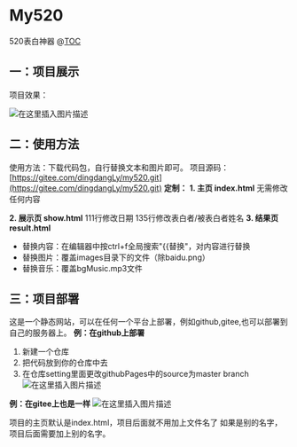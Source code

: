 # My520
520表白神器
@[TOC](目录)

## 一：项目展示
项目效果：

![在这里插入图片描述](https://img-blog.csdnimg.cn/307ff42b4d4648908dda908ce62014b1.gif#pic_center)


## 二：使用方法
使用方法：下载代码包，自行替换文本和图片即可。
项目源码：[https://gitee.com/dingdangLy/my520.git](https://gitee.com/dingdangLy/my520.git)
**定制：**
**1. 主页 index.html**
无需修改任何内容

**2. 展示页 show.html**
111行修改日期
135行修改表白者/被表白者姓名
**3. 结果页 result.html**
- 替换内容：在编辑器中按ctrl+f全局搜索"{{替换"，对内容进行替换
- 替换图片：覆盖images目录下的文件（除baidu.png）
- 替换音乐：覆盖bgMusic.mp3文件
## 三：项目部署
这是一个静态网站，可以在任何一个平台上部署，例如github,gitee,也可以部署到自己的服务器上。
**例：在github上部署**
1. 新建一个仓库
2. 把代码放到你的仓库中去
3. 在仓库setting里面更改githubPages中的source为master branch
![在这里插入图片描述](https://img-blog.csdnimg.cn/e32fc60c61c64f15b36dbfd6fb96b7ba.png)

**例：在gitee上也是一样** 
![在这里插入图片描述](https://img-blog.csdnimg.cn/05d8acd3d17647519a17b64d7da81349.png)

项目的主页默认是index.html，项目后面就不用加上文件名了
如果是别的名字，项目后面需要加上别的名字。
